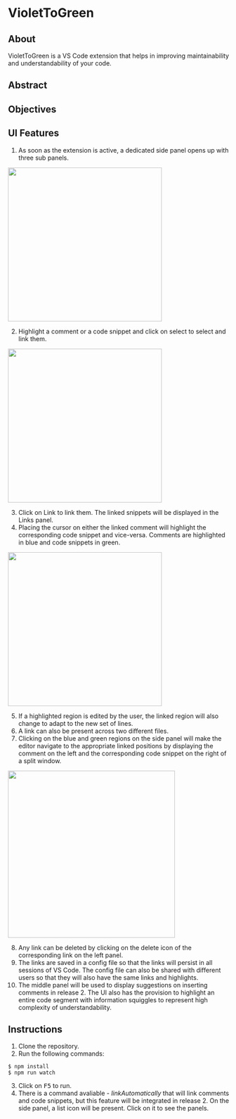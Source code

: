 # VioletToGreen

## About
VioletToGreen is a VS Code extension that helps in improving maintainability and understandability of your code.

## Abstract

## Objectives

## UI Features
1. As soon as the extension is active, a dedicated side panel opens up with three sub panels.

<img src="https://user-images.githubusercontent.com/58718144/161588846-5893f14e-218d-4281-b6af-ce4f27f14d1c.png" height="350px"></img>

2. Highlight a comment or a code snippet and click on select to select and link them.

<img src="https://user-images.githubusercontent.com/58718144/161590252-e7af3fe8-8cd7-4796-a18a-95427a031fc7.png" height="350px"></img>

3. Click on Link to link them. The linked snippets will be displayed in the Links panel.
4. Placing the cursor on either the linked comment will highlight the corresponding code snippet and vice-versa. Comments are highlighted in blue and code snippets in green.

<img src="https://user-images.githubusercontent.com/58718144/161590673-2be178ea-95ec-412b-8f22-5d8453bb38e2.png" height="350px"></img>

5. If a highlighted region is edited by the user, the linked region will also change to adapt to the new set of lines.
6. A link can also be present across two different files.
7. Clicking on the blue and green regions on the side panel will make the editor navigate to the appropriate linked positions by displaying the comment on the left and the corresponding code snippet on the right of a split window.

<img src="https://user-images.githubusercontent.com/58718144/161591435-4a15b5a5-3caa-4938-9334-1b5ac6256233.png" height="380px"></img>

8. Any link can be deleted by clicking on the delete icon of the corresponding link on the left panel.
9. The links are saved in a config file so that the links will persist in all sessions of VS Code. The config file can also be shared with different users so that they will also have the same links and highlights.
10. The middle panel will be used to display suggestions on inserting comments in release 2. The UI also has the provision to highlight an entire code segment with information squiggles to represent high complexity of understandability.

## Instructions

1. Clone the repository.
2. Run the following commands:

```
$ npm install
$ npm run watch
```

3. Click on <kbd>F5</kbd> to run.
4. There is a command avaliable - *linkAutomatically* that will link comments and code snippets, but this feature will be integrated in release 2. On the side panel, a list icon will be present. Click on it to see the panels.
